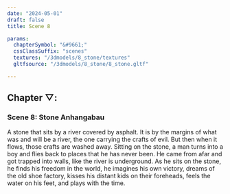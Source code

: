 ```yaml
---
date: "2024-05-01"
draft: false
title: Scene 8

params:
  chapterSymbol: "&#9661;"
  cssClassSuffix: "scenes"
  textures: "/3dmodels/8_stone/textures"
  gltfsource: "/3dmodels/8_stone/8_stone.gltf"

---
```

## Chapter &#9661;:
### Scene 8: Stone Anhangabau
<canvas id="c"></canvas>

A stone that sits by a river covered by asphalt. It is by the margins of what was and will be a river, the one carrying the crafts of evil. But then when it flows, those crafts are washed away. Sitting on the stone, a man turns into a boy and flies back to places that he has never been. He came from afar and got trapped into walls, like the river is underground. As he sits on the stone, he finds his freedom in the world, he imagines his own victory, dreams of the old shoe factory, kisses his distant kids on their foreheads, feels the water on his feet, and plays with the time.

